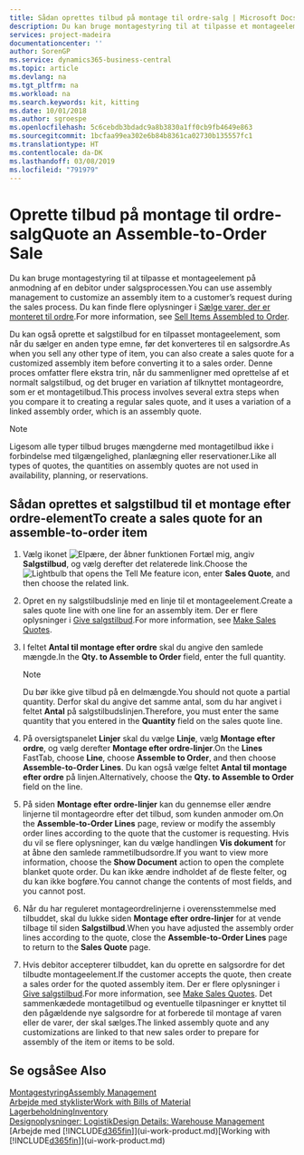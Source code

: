 ```yaml
---
title: Sådan oprettes tilbud på montage til ordre-salg | Microsoft Docs
description: Du kan bruge montagestyring til at tilpasse et montageelement på anmodning af en debitor under salgsprocessen.
services: project-madeira
documentationcenter: ''
author: SorenGP
ms.service: dynamics365-business-central
ms.topic: article
ms.devlang: na
ms.tgt_pltfrm: na
ms.workload: na
ms.search.keywords: kit, kitting
ms.date: 10/01/2018
ms.author: sgroespe
ms.openlocfilehash: 5c6cebdb3bdadc9a8b3830a1ff0cb9fb4649e863
ms.sourcegitcommit: 1bcfaa99ea302e6b84b8361ca02730b135557fc1
ms.translationtype: HT
ms.contentlocale: da-DK
ms.lasthandoff: 03/08/2019
ms.locfileid: "791979"
---
```

# <a name="quote-an-assemble-to-order-sale"></a><span data-ttu-id="f13c1-103">Oprette tilbud på montage til ordre-salg</span><span class="sxs-lookup"><span data-stu-id="f13c1-103">Quote an Assemble-to-Order Sale</span></span>
<span data-ttu-id="f13c1-104">Du kan bruge montagestyring til at tilpasse et montageelement på anmodning af en debitor under salgsprocessen.</span><span class="sxs-lookup"><span data-stu-id="f13c1-104">You can use assembly management to customize an assembly item to a customer’s request during the sales process.</span></span> <span data-ttu-id="f13c1-105">Du kan finde flere oplysninger i [Sælge varer, der er monteret til ordre](assembly-how-to-sell-items-assembled-to-order.md).</span><span class="sxs-lookup"><span data-stu-id="f13c1-105">For more information, see [Sell Items Assembled to Order](assembly-how-to-sell-items-assembled-to-order.md).</span></span>  

<span data-ttu-id="f13c1-106">Du kan også oprette et salgstilbud for en tilpasset montageelement, som når du sælger en anden type emne, før det konverteres til en salgsordre.</span><span class="sxs-lookup"><span data-stu-id="f13c1-106">As when you sell any other type of item, you can also create a sales quote for a customized assembly item before converting it to a sales order.</span></span> <span data-ttu-id="f13c1-107">Denne proces omfatter flere ekstra trin, når du sammenligner med oprettelse af et normalt salgstilbud, og det bruger en variation af tilknyttet montageordre, som er et montagetilbud.</span><span class="sxs-lookup"><span data-stu-id="f13c1-107">This process involves several extra steps when you compare it to creating a regular sales quote, and it uses a variation of a linked assembly order, which is an assembly quote.</span></span>

> [!NOTE]  
>  <span data-ttu-id="f13c1-108">Ligesom alle typer tilbud bruges mængderne med montagetilbud ikke i forbindelse med tilgængelighed, planlægning eller reservationer.</span><span class="sxs-lookup"><span data-stu-id="f13c1-108">Like all types of quotes, the quantities on assembly quotes are not used in availability, planning, or reservations.</span></span>  

## <a name="to-create-a-sales-quote-for-an-assemble-to-order-item"></a><span data-ttu-id="f13c1-109">Sådan oprettes et salgstilbud til et montage efter ordre-element</span><span class="sxs-lookup"><span data-stu-id="f13c1-109">To create a sales quote for an assemble-to-order item</span></span>  
1.  <span data-ttu-id="f13c1-110">Vælg ikonet ![Elpære, der åbner funktionen Fortæl mig](media/ui-search/search_small.png "Fortæl mig, hvad du vil foretage dig"), angiv **Salgstilbud**, og vælg derefter det relaterede link.</span><span class="sxs-lookup"><span data-stu-id="f13c1-110">Choose the ![Lightbulb that opens the Tell Me feature](media/ui-search/search_small.png "Tell me what you want to do") icon, enter **Sales Quote**, and then choose the related link.</span></span>  
2.  <span data-ttu-id="f13c1-111">Opret en ny salgstilbudslinje med en linje til et montageelement.</span><span class="sxs-lookup"><span data-stu-id="f13c1-111">Create a sales quote line with one line for an assembly item.</span></span> <span data-ttu-id="f13c1-112">Der er flere oplysninger i [Give salgstilbud](sales-how-make-offers.md).</span><span class="sxs-lookup"><span data-stu-id="f13c1-112">For more information, see [Make Sales Quotes](sales-how-make-offers.md).</span></span>  
3.  <span data-ttu-id="f13c1-113">I feltet **Antal til montage efter ordre** skal du angive den samlede mængde.</span><span class="sxs-lookup"><span data-stu-id="f13c1-113">In the **Qty. to Assemble to Order** field, enter the full quantity.</span></span>

    > [!NOTE]  
    >  <span data-ttu-id="f13c1-114">Du bør ikke give tilbud på en delmængde.</span><span class="sxs-lookup"><span data-stu-id="f13c1-114">You should not quote a partial quantity.</span></span> <span data-ttu-id="f13c1-115">Derfor skal du angive det samme antal, som du har angivet i feltet **Antal** på salgstilbudslinjen.</span><span class="sxs-lookup"><span data-stu-id="f13c1-115">Therefore, you must enter the same quantity that you entered in the **Quantity** field on the sales quote line.</span></span>  

4.  <span data-ttu-id="f13c1-116">På oversigtspanelet **Linjer** skal du vælge **Linje**, vælg **Montage efter ordre**, og vælg derefter **Montage efter ordre-linjer**.</span><span class="sxs-lookup"><span data-stu-id="f13c1-116">On the **Lines** FastTab, choose **Line**, choose **Assemble to Order**, and then choose **Assemble-to-Order Lines**.</span></span> <span data-ttu-id="f13c1-117">Du kan også vælge feltet **Antal til montage efter ordre** på linjen.</span><span class="sxs-lookup"><span data-stu-id="f13c1-117">Alternatively, choose the **Qty. to Assemble to Order** field on the line.</span></span>  
5.  <span data-ttu-id="f13c1-118">På siden **Montage efter ordre-linjer** kan du gennemse eller ændre linjerne til montageordre efter det tilbud, som kunden anmoder om.</span><span class="sxs-lookup"><span data-stu-id="f13c1-118">On the **Assemble-to-Order Lines** page, review or modify the assembly order lines according to the quote that the customer is requesting.</span></span> <span data-ttu-id="f13c1-119">Hvis du vil se flere oplysninger, kan du vælge handlingen **Vis dokument** for at åbne den samlede rammetilbudsordre.</span><span class="sxs-lookup"><span data-stu-id="f13c1-119">If you want to view more information, choose the **Show Document** action to open the complete blanket quote order.</span></span> <span data-ttu-id="f13c1-120">Du kan ikke ændre indholdet af de fleste felter, og du kan ikke bogføre.</span><span class="sxs-lookup"><span data-stu-id="f13c1-120">You cannot change the contents of most fields, and you cannot post.</span></span>  
6.  <span data-ttu-id="f13c1-121">Når du har reguleret montageordrelinjerne i overensstemmelse med tilbuddet, skal du lukke siden **Montage efter ordre-linjer** for at vende tilbage til siden **Salgstilbud**.</span><span class="sxs-lookup"><span data-stu-id="f13c1-121">When you have adjusted the assembly order lines according to the quote, close the **Assemble-to-Order Lines** page to return to the **Sales Quote** page.</span></span>  
7.  <span data-ttu-id="f13c1-122">Hvis debitor accepterer tilbuddet, kan du oprette en salgsordre for det tilbudte montageelement.</span><span class="sxs-lookup"><span data-stu-id="f13c1-122">If the customer accepts the quote, then create a sales order for the quoted assembly item.</span></span> <span data-ttu-id="f13c1-123">Der er flere oplysninger i [Give salgstilbud](sales-how-make-offers.md).</span><span class="sxs-lookup"><span data-stu-id="f13c1-123">For more information, see [Make Sales Quotes](sales-how-make-offers.md).</span></span> <span data-ttu-id="f13c1-124">Det sammenkædede montagetilbud og eventuelle tilpasninger er knyttet til den pågældende nye salgsordre for at forberede til montage af varen eller de varer, der skal sælges.</span><span class="sxs-lookup"><span data-stu-id="f13c1-124">The linked assembly quote and any customizations are linked to that new sales order to prepare for assembly of the item or items to be sold.</span></span>  

## <a name="see-also"></a><span data-ttu-id="f13c1-125">Se også</span><span class="sxs-lookup"><span data-stu-id="f13c1-125">See Also</span></span>  
[<span data-ttu-id="f13c1-126">Montagestyring</span><span class="sxs-lookup"><span data-stu-id="f13c1-126">Assembly Management</span></span>](assembly-assemble-items.md)  
[<span data-ttu-id="f13c1-127">Arbejde med styklister</span><span class="sxs-lookup"><span data-stu-id="f13c1-127">Work with Bills of Material</span></span>](inventory-how-work-BOMs.md)  
[<span data-ttu-id="f13c1-128">Lagerbeholdning</span><span class="sxs-lookup"><span data-stu-id="f13c1-128">Inventory</span></span>](inventory-manage-inventory.md)  
[<span data-ttu-id="f13c1-129">Designoplysninger: Logistik</span><span class="sxs-lookup"><span data-stu-id="f13c1-129">Design Details: Warehouse Management</span></span>](design-details-warehouse-management.md)  
<span data-ttu-id="f13c1-130">[Arbejde med [!INCLUDE[d365fin](includes/d365fin_md.md)]](ui-work-product.md)</span><span class="sxs-lookup"><span data-stu-id="f13c1-130">[Working with [!INCLUDE[d365fin](includes/d365fin_md.md)]](ui-work-product.md)</span></span>
